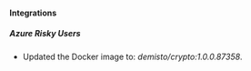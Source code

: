 #### Integrations
##### Azure Risky Users
- Updated the Docker image to: *demisto/crypto:1.0.0.87358*.
